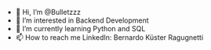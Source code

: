 - 👋 Hi, I’m @Bulletzzz
- 👀 I’m interested in Backend Development
- 🌱 I’m currently learning Python and SQL
- 📫 How to reach me LinkedIn: Bernardo Küster Ragugnetti
  

<!---
Bulletzzz/Bulletzzz is a ✨ special ✨ repository because its `README.md` (this file) appears on your GitHub profile.
You can click the Preview link to take a look at your changes.
--->
